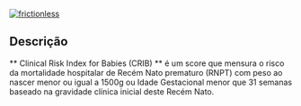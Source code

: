 [![frictionless](https://github.com/fhemig/CRIB/actions/workflows/frictionless.yaml/badge.svg)](https://github.com/fhemig/CRIB/actions/workflows/frictionless.yaml)

## Descrição

** Clinical Risk Index for Babies (CRIB) ** é um score que mensura o risco da mortalidade hospitalar de Recém Nato prematuro (RNPT) com peso ao nascer menor ou igual a 1500g ou Idade Gestacional menor que 31 semanas baseado na gravidade clínica inicial deste Recém Nato.